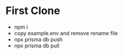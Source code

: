 # First Clone

- npm i 
- copy example.env and remove rename file
- npx prisma db push
- npx prisma db pull